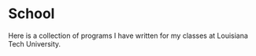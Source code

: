 # School
Here is a collection of programs I have written for my classes at Louisiana Tech University.
